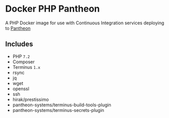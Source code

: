 # Docker PHP Pantheon
A PHP Docker image for use with Continuous Integration services deploying to [Pantheon](https://pantheon.io/)

## Includes
* PHP `7.2`
* Composer
* Terminus `1.x`
* rsync
* jq
* wget
* openssl
* ssh
* hirak/prestissimo
* pantheon-systems/terminus-build-tools-plugin
* pantheon-systems/terminus-secrets-plugin
